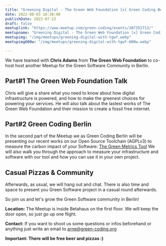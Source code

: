 ```yaml
---
title: "Greening Digital - The Green Web Foundation [x] Green Coding Berlin"
date: 2022-08-03 18:30:00
publishDate: 2022-07-22
draft: false
meetuplink: "https://www.meetup.com/green-coding/events/287352713/"
meetupname: "Greening Digital - The Green Web Foundation [x] Green Coding Berlin"
meetupimg: "/img/meetups/greening-digital-with-tgwf.webp"
meetupimg600w: "/img/meetups/greening-digital-with-tgwf-600w.webp"

---
```


We have teamed with **Chris Adams** from **The Green Web Foundation** to co-host host another Meetup for the Green Software Community in Berlin.

## Part#1 The Green Web Foundation Talk
Chris will give a share what you need to know about how digital infrastructure is powered, and how to make the greenest choices for powering your services.
He will also talk about the lastest works of The Green Web Foundation and their mission to create a fossil free internet.

## Part#2 Green Coding Berlin
In the second part of the Meetup we as Green Coding Berlin will be presenting our recent works on our Open Source Toolchain (AGPLv3) to measure the carbon impact of your Software: [The Green Metrics Tool](https://github.com/green-coding-berlin/green-metrics-tool)
We will also walk you through the approach to measure your infrastructure and software with our tool and how you can use it in your own project.

## Casual Pizzas & Community
Afterwards, as usual, we will hang out and chat. There is also time and space to present you Green Software project in a casual round afterwards.

So join us and let's grow the Green Software community in Berlin!

**Location:** The Meetup is inside Betahaus on the first floor. We will keep the door open, so just go up one flight.

**Contact:** If you want to shoot us some questions or infos beforehand or anything just write an email to arne@green-coding.org

**Important: There will be free beer and pizzas :)**



